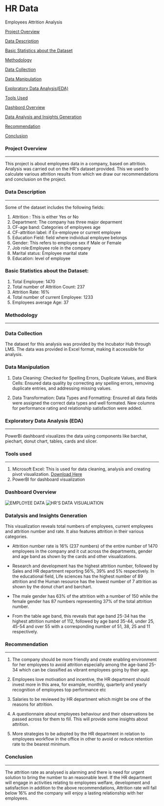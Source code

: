 # HR Data
Employees Attrition Analysis

 [Project Overview](#project-overview)
 
 [Data Description](#data-description)
 
 [Basic Statistics about the Dataset](#basic-statistics-about-the-dataset)
 
 [Methodology](#methodology)
 
 [Data Collection](#data-collection)
 
 [Data Manipulation](#data-manipulation)
 
 [Exploratory Data Analysis(EDA)](#exploratory-data-analysis(eda))
 
 [Tools Used](#tools-used)
 
 [Dashbord Overview](#dashboard-overview)
 
 [Data Analysis and Insights Generation](#data-analysis-and-insights-generation)
 
 [Recommendation](#recommendation)
 
 [Conclusion](#conclusion)
   
### Project Overview
---
This project is about employees data in a company, based on attrition. Analysis was carried out on the HR's dataset provided. This we used to calculate various attrition results from which we draw our recommendations and conclusion on the project. 

### Data Description
---
Some of the dataset includes the following fields:
1. Attrition : This is either Yes or No
2. Department: The company has three major deparment
3. CF-age band: Categories of employees age
5. CF-attrition label: if Ex-employee or current employee
6. Education Field: field where individual employee belongs
7. Gender: This refers to employee sex if Male or Female
8. Job role:Employee role in the company
9. Marital status: Employee marital state
10. Education: level of employee 

### Basic Statistics about the Dataset:
1. Total Employee: 1470
2. Total number of Attrition Count: 237
3. Attrition Rate: 16%
4. Total number of current Employee: 1233
5. Employees average Age: 37

 ### Methodology
 ---
### Data Collection
The dataset for this analysis was provided by the Incubator Hub through LMS. The data was provided in Excel format, making it accessible for analysis.

### Data Manipulation
1. Data Cleaning:
Checked for Spelling Errors, Duplicate Values, and Blank Cells: Ensured data quality by correcting any spelling errors, removing duplicate entries, and addressing missing values.

2. Data Transformation:
Data Types and Formatting: Ensured all data fields were assigned the correct data types and well formated. New columns for performance rating and relationship satisfaction were added.

### Exploratory Data Analysis (EDA)
---
PowerBi dashboard visualizes the data using components like barchat, piechart, donut chart, tables, cards and slicer.

 ### Tools used
 ---
1. Microsoft Excel: This is used for data cleaning, analysis and creating pivot visualization.
   [Download Here](https://www.microsoft.com)
2. PowerBI for dashboard visualization
   
 ### Dashboard Overview

 ![EMPLOYEE DATA](https://github.com/user-attachments/assets/95fa9a78-565f-4262-ac99-777aee48d99e)
 ![HR'S DATA VISUALIATION](https://github.com/user-attachments/assets/91600247-9568-4e50-9120-7ba0ef4abf3f)

 ### Datalysis and Insights Generation
 This visualization reveals total numbers of employees, current employees and attrition number and rate. It also features attrition in their various categories.
 
 - Attrition number rate is 16% (237 numbers) of the entire number of 1470 employees in the company and it cut across the departments, gender and age band as shown by the cards and other visualizations.
  
 - Research and development has the highest attrition number, followed by Sales and HR department reporting 56%, 39% and 5% respectively. In the educational field, Life sciences has the highest number of 89 attrition and the Human resource has the lowest number of 7 attrition as shown by the donut chart and barchart.

 - The male gender has 63% of the attrition with a number of 150 while the female gender has 87 numbers representing 37% of the total attrition number.

 - From the table age band, this reveals that age band 25-34 has the highest attrition number of 112, followed by age band 35-44, under 25, 45-54 and over 55 with a corresponding number of 51, 38, 25 and 11 respectively.


### Recommendation
---
1. The company should be more friendly and create enabling environment for her employees to avoid attrition especially among the age-band 25-34 which can be classified as vibrant employees going by their age.
   
2. Employees love motivation and incentive, the HR department should invest more in this area, for example, monthly, quarterly and yearly recognition of employees top performance etc
   
3. Salaries to be reviewed by HR department which might be one of the reasons for attrition.
   
4. A questionnaire about employees behaviour and their observations be passed across for them to fill. This will provide some insights about attrition.
   
5. More strategies to be adopted by the HR department in relation to employees workflow in the office in other to avoid or reduce retention rate to the bearest minimum. 
   

### Conclusion
---
The attrition rate as analysed is alarming and there is need for urgent solution to bring the number to an reasonable level. If the HR department will engage in activities relating to employees welfare, development and satisfaction in addition to the above recommendations, Attrition rate will fall below 16% and the company will enjoy a lasting relationship with her employees.
 


